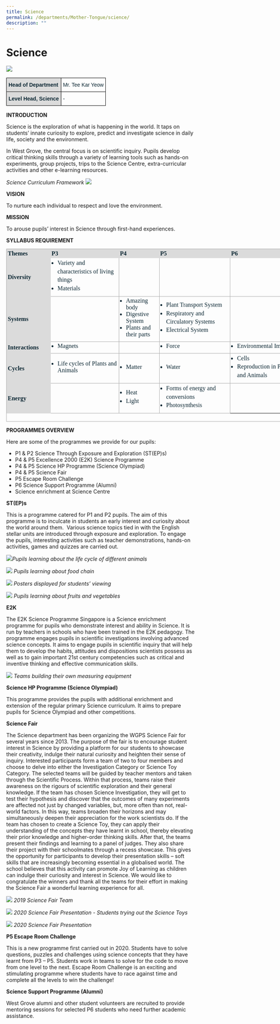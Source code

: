 ```yaml
---
title: Science
permalink: /departments/Mother-Tongue/science/
description: ""
---
```

# Science 

![](/images/Until%202022_Pictures/Science.jpg)

<style type="text/css">
.tg  {border-collapse:collapse;border-spacing:0;}
.tg td{border-color:black;border-style:solid;border-width:1px;font-family:Arial, sans-serif;font-size:14px;
  overflow:hidden;padding:10px 5px;word-break:normal;}
.tg th{border-color:black;border-style:solid;border-width:1px;font-family:Arial, sans-serif;font-size:14px;
  font-weight:normal;overflow:hidden;padding:10px 5px;word-break:normal;}
.tg .tg-s5dh{color:#0C2733;text-align:left;vertical-align:middle}
.tg .tg-ytt9{background-color:#DBDBDB;color:#0C2733;font-weight:bold;text-align:left;vertical-align:top}
</style>
<table class="tg">
<thead>
  <tr>
    <th class="tg-ytt9">Head of Department</th>
    <th class="tg-s5dh">Mr. Tee Kar Yeow<br></th>
  </tr>
</thead>
<tbody>
  <tr>
    <td class="tg-ytt9">Level Head, Science<br></td>
    <td class="tg-s5dh">-</td>
  </tr>
</tbody>
</table>


**INTRODUCTION** 

Science is the exploration of what is happening in the world. It taps on students’ innate curiosity to explore, predict and investigate science in daily life, society and the environment. 

In West Grove, the central focus is on scientific inquiry. Pupils develop critical thinking skills through a variety of learning tools such as hands-on experiments, group projects, trips to the Science Centre, extra-curricular activities and other e-learning resources.

*Science Curriculum Framework*
![](/images/Until%202022_Pictures/pic%201.png)

**VISION**

To nurture each individual to respect and love the environment. 

**MISSION** 

To arouse pupils’ interest in Science through first-hand experiences.

**SYLLABUS REQUIREMENT**

<table class="ive_eobj_center iveo_table ives_tab_simple3" style="margin: auto; outline: 0px; padding: 0px; border-collapse: collapse; clear: both; border: 1px solid rgb(170, 170, 170); color: rgb(12, 39, 51); font-family: Catamaran; font-size: 16px; font-style: normal; font-variant-ligatures: normal; font-variant-caps: normal; font-weight: 400; letter-spacing: normal; orphans: 2; text-align: left; text-transform: none; white-space: normal; widows: 2; word-spacing: 0px; -webkit-text-stroke-width: 0px; text-decoration-thickness: initial; text-decoration-style: initial; text-decoration-color: initial; width: 791px; height: 462px;"><tbody style="margin: 0px; outline: 0px; padding: 0px;"><tr style="margin: 0px; outline: 0px; padding: 0px; background-color: rgb(219, 219, 219);"><td style="margin: 0px; outline: 0px; padding: 2px; text-align: left; border: 1px solid rgb(219, 219, 219); width: 115px;"><font face="times new roman, serif" style="margin: 0px; outline: 0px; padding: 0px;"><b style="margin: 0px; outline: 0px; padding: 0px;">Themes</b></font></td><td style="margin: 0px; outline: 0px; padding: 2px; text-align: left; border: 1px solid rgb(219, 219, 219); width: 185px;"><font face="times new roman, serif" style="margin: 0px; outline: 0px; padding: 0px;"><b style="margin: 0px; outline: 0px; padding: 0px;">P3</b><br style="margin: 0px; outline: 0px; padding: 0px;"></font></td><td style="margin: 0px; outline: 0px; padding: 2px; text-align: left; border: 1px solid rgb(219, 219, 219); width: 105px;"><font face="times new roman, serif" style="margin: 0px; outline: 0px; padding: 0px;"><b style="margin: 0px; outline: 0px; padding: 0px;">P4</b><br style="margin: 0px; outline: 0px; padding: 0px;"></font></td><td style="margin: 0px; outline: 0px; padding: 2px; text-align: left; border: 1px solid rgb(219, 219, 219); width: 192px;"><font face="times new roman, serif" style="margin: 0px; outline: 0px; padding: 0px;"><b style="margin: 0px; outline: 0px; padding: 0px;">P5<br style="margin: 0px; outline: 0px; padding: 0px;"></b></font></td><td style="margin: 0px; outline: 0px; padding: 2px; text-align: left; border: 1px solid rgb(219, 219, 219); width: 193px;"><font face="times new roman, serif" style="margin: 0px; outline: 0px; padding: 0px;"><b style="margin: 0px; outline: 0px; padding: 0px;">P6</b><br style="margin: 0px; outline: 0px; padding: 0px;"></font></td></tr><tr style="margin: 0px; outline: 0px; padding: 0px;"><td style="margin: 0px; outline: 0px; padding: 2px; text-align: left; border: 1px solid rgb(219, 219, 219); width: 60px; background-color: rgb(219, 219, 219);"><font face="times new roman, serif" style="margin: 0px; outline: 0px; padding: 0px;"><b style="margin: 0px; outline: 0px; padding: 0px;">Diversity</b><br style="margin: 0px; outline: 0px; padding: 0px;"></font></td><td style="margin: 0px; outline: 0px; padding: 2px; text-align: left; border: 1px solid rgb(170, 170, 170); width: 60px;"><div style="margin: 0px; outline: 0px; padding: 0px; line-height: 22.4px; font-weight: 400; font-size: 16px; color: rgb(12, 39, 51);"><ul style="margin: 0px 0px 0.5em 1em; outline: 0px; padding: 0px;"><li style="margin: 0px; outline: 0px; padding: 0px;"><font face="times new roman, serif" style="margin: 0px; outline: 0px; padding: 0px;">Variety and characteristics of living things<br style="margin: 0px; outline: 0px; padding: 0px;"></font></li><li style="margin: 0px; outline: 0px; padding: 0px;"><font face="times new roman, serif" style="margin: 0px; outline: 0px; padding: 0px;">Materials<br style="margin: 0px; outline: 0px; padding: 0px;"></font></li></ul></div></td><td style="margin: 0px; outline: 0px; padding: 2px; text-align: left; border: 1px solid rgb(170, 170, 170); width: 60px;"><font face="times new roman, serif" style="margin: 0px; outline: 0px; padding: 0px;"><br style="margin: 0px; outline: 0px; padding: 0px;"></font></td><td style="margin: 0px; outline: 0px; padding: 2px; text-align: left; border: 1px solid rgb(170, 170, 170); width: 60px;"><font face="times new roman, serif" style="margin: 0px; outline: 0px; padding: 0px;"><br style="margin: 0px; outline: 0px; padding: 0px;"></font></td><td style="margin: 0px; outline: 0px; padding: 2px; text-align: left; border: 1px solid rgb(170, 170, 170); width: 60px;"><font face="times new roman, serif" style="margin: 0px; outline: 0px; padding: 0px;"><br style="margin: 0px; outline: 0px; padding: 0px;"></font></td></tr><tr style="margin: 0px; outline: 0px; padding: 0px;"><td style="margin: 0px; outline: 0px; padding: 2px; text-align: left; border: 1px solid rgb(219, 219, 219); width: 60px; background-color: rgb(219, 219, 219);"><font face="times new roman, serif" style="margin: 0px; outline: 0px; padding: 0px;"><b style="margin: 0px; outline: 0px; padding: 0px;">Systems<br style="margin: 0px; outline: 0px; padding: 0px;"></b></font></td><td style="margin: 0px; outline: 0px; padding: 2px; text-align: left; border: 1px solid rgb(170, 170, 170); width: 60px;"><div style="margin: 0px; outline: 0px; padding: 0px; line-height: 22.4px; font-weight: 400; font-size: 16px; color: rgb(12, 39, 51);"><div style="margin: 0px; outline: 0px; padding: 0px; line-height: 22.4px; font-weight: 400; font-size: 16px; color: rgb(12, 39, 51);"><font face="times new roman, serif" style="margin: 0px; outline: 0px; padding: 0px;"><br style="margin: 0px; outline: 0px; padding: 0px;"></font></div></div></td><td style="margin: 0px; outline: 0px; padding: 2px; text-align: center; border: 1px solid rgb(170, 170, 170); width: 60px;"><ul style="margin: 0px 0px 0.5em 1em; outline: 0px; padding: 0px; text-align: left;"><li style="margin: 0px; outline: 0px; padding: 0px;"><font face="times new roman, serif" style="margin: 0px; outline: 0px; padding: 0px;">Amazing body<br style="margin: 0px; outline: 0px; padding: 0px;"></font></li><li style="margin: 0px; outline: 0px; padding: 0px;"><font face="times new roman, serif" style="margin: 0px; outline: 0px; padding: 0px;">Digestive System<br style="margin: 0px; outline: 0px; padding: 0px;"></font></li><li style="margin: 0px; outline: 0px; padding: 0px;"><font face="times new roman, serif" style="margin: 0px; outline: 0px; padding: 0px;">Plants and their parts</font></li></ul></td><td style="margin: 0px; outline: 0px; padding: 2px; text-align: left; border: 1px solid rgb(170, 170, 170); width: 60px;"><div style="margin: 0px; outline: 0px; padding: 0px; line-height: 22.4px; font-weight: 400; font-size: 16px; color: rgb(12, 39, 51);"><ul style="margin: 0px 0px 0.5em 1em; outline: 0px; padding: 0px;"><li style="margin: 0px; outline: 0px; padding: 0px;"><font face="times new roman, serif" style="margin: 0px; outline: 0px; padding: 0px;">Plant Transport System<br style="margin: 0px; outline: 0px; padding: 0px;"></font></li><li style="margin: 0px; outline: 0px; padding: 0px;"><font face="times new roman, serif" style="margin: 0px; outline: 0px; padding: 0px;">Respiratory and Circulatory Systems<br style="margin: 0px; outline: 0px; padding: 0px;"></font></li><li style="margin: 0px; outline: 0px; padding: 0px;"><font face="times new roman, serif" style="margin: 0px; outline: 0px; padding: 0px;">Electrical System<br style="margin: 0px; outline: 0px; padding: 0px;"></font></li></ul></div></td><td style="margin: 0px; outline: 0px; padding: 2px; text-align: left; border: 1px solid rgb(170, 170, 170); width: 60px;"><font face="times new roman, serif" style="margin: 0px; outline: 0px; padding: 0px;"><br style="margin: 0px; outline: 0px; padding: 0px;"></font></td></tr><tr style="margin: 0px; outline: 0px; padding: 0px;"><td style="margin: 0px; outline: 0px; padding: 2px; text-align: left; border: 1px solid rgb(219, 219, 219); background-color: rgb(219, 219, 219);"><font face="times new roman, serif" style="margin: 0px; outline: 0px; padding: 0px;"><b style="margin: 0px; outline: 0px; padding: 0px;">Interactions</b></font></td><td style="margin: 0px; outline: 0px; padding: 2px; text-align: left; border: 1px solid rgb(170, 170, 170);"><ul style="margin: 0px 0px 0.5em 1em; outline: 0px; padding: 0px;"><li style="margin: 0px; outline: 0px; padding: 0px;"><font face="times new roman, serif" style="margin: 0px; outline: 0px; padding: 0px;">Magnets<br style="margin: 0px; outline: 0px; padding: 0px;"></font></li></ul></td><td style="margin: 0px; outline: 0px; padding: 2px; text-align: left; border: 1px solid rgb(170, 170, 170);"><font face="times new roman, serif" style="margin: 0px; outline: 0px; padding: 0px;"><br style="margin: 0px; outline: 0px; padding: 0px;"></font></td><td style="margin: 0px; outline: 0px; padding: 2px; text-align: left; border: 1px solid rgb(170, 170, 170);"><ul style="margin: 0px 0px 0.5em 1em; outline: 0px; padding: 0px;"><li style="margin: 0px; outline: 0px; padding: 0px;"><font face="times new roman, serif" style="margin: 0px; outline: 0px; padding: 0px;">Force<br style="margin: 0px; outline: 0px; padding: 0px;"></font></li></ul></td><td style="margin: 0px; outline: 0px; padding: 2px; text-align: left; border: 1px solid rgb(170, 170, 170);"><ul style="margin: 0px 0px 0.5em 1em; outline: 0px; padding: 0px;"><li style="margin: 0px; outline: 0px; padding: 0px;"><font face="times new roman, serif" style="margin: 0px; outline: 0px; padding: 0px;">Environmental Impact<br style="margin: 0px; outline: 0px; padding: 0px;"></font></li></ul></td></tr><tr style="margin: 0px; outline: 0px; padding: 0px;"><td style="margin: 0px; outline: 0px; padding: 2px; text-align: left; border: 1px solid rgb(219, 219, 219); background-color: rgb(219, 219, 219);"><font face="times new roman, serif" style="margin: 0px; outline: 0px; padding: 0px;"><b style="margin: 0px; outline: 0px; padding: 0px;">Cycles</b></font></td><td style="margin: 0px; outline: 0px; padding: 2px; text-align: left; border: 1px solid rgb(170, 170, 170);"><ul style="margin: 0px 0px 0.5em 1em; outline: 0px; padding: 0px;"><li style="margin: 0px; outline: 0px; padding: 0px;"><font face="times new roman, serif" style="margin: 0px; outline: 0px; padding: 0px;">Life cycles of Plants and Animals<br style="margin: 0px; outline: 0px; padding: 0px;"></font></li></ul></td><td style="margin: 0px; outline: 0px; padding: 2px; text-align: left; border: 1px solid rgb(170, 170, 170);"><ul style="margin: 0px 0px 0.5em 1em; outline: 0px; padding: 0px;"><li style="margin: 0px; outline: 0px; padding: 0px;"><font face="times new roman, serif" style="margin: 0px; outline: 0px; padding: 0px;">Matter&nbsp;<br style="margin: 0px; outline: 0px; padding: 0px;"></font></li></ul></td><td style="margin: 0px; outline: 0px; padding: 2px; text-align: left; border: 1px solid rgb(170, 170, 170);"><ul style="margin: 0px 0px 0.5em 1em; outline: 0px; padding: 0px;"><li style="margin: 0px; outline: 0px; padding: 0px;"><font face="times new roman, serif" style="margin: 0px; outline: 0px; padding: 0px;">Water<br style="margin: 0px; outline: 0px; padding: 0px;"></font></li></ul></td><td style="margin: 0px; outline: 0px; padding: 2px; text-align: left; border: 1px solid rgb(170, 170, 170);"><div style="margin: 0px; outline: 0px; padding: 0px; line-height: 22.4px; font-weight: 400; font-size: 16px; color: rgb(12, 39, 51);"><ul style="margin: 0px 0px 0.5em 1em; outline: 0px; padding: 0px;"><li style="margin: 0px; outline: 0px; padding: 0px;"><font face="times new roman, serif" style="margin: 0px; outline: 0px; padding: 0px;">Cells<br style="margin: 0px; outline: 0px; padding: 0px;"></font></li><li style="margin: 0px; outline: 0px; padding: 0px;"><font face="times new roman, serif" style="margin: 0px; outline: 0px; padding: 0px;">Reproduction in Plants and Animals&nbsp;<br style="margin: 0px; outline: 0px; padding: 0px;"></font></li></ul></div></td></tr><tr style="margin: 0px; outline: 0px; padding: 0px;"><td style="margin: 0px; outline: 0px; padding: 2px; text-align: left; border: 1px solid rgb(219, 219, 219); background-color: rgb(219, 219, 219);"><font face="times new roman, serif" style="margin: 0px; outline: 0px; padding: 0px;"><b style="margin: 0px; outline: 0px; padding: 0px;">Energy<br style="margin: 0px; outline: 0px; padding: 0px;"></b></font></td><td style="margin: 0px; outline: 0px; padding: 2px; text-align: left; border: 1px solid rgb(170, 170, 170);"><font face="times new roman, serif" style="margin: 0px; outline: 0px; padding: 0px;"><br style="margin: 0px; outline: 0px; padding: 0px;"></font></td><td style="margin: 0px; outline: 0px; padding: 2px; text-align: left; border: 1px solid rgb(170, 170, 170);"><div style="margin: 0px; outline: 0px; padding: 0px; line-height: 22.4px; font-weight: 400; font-size: 16px; color: rgb(12, 39, 51);"><ul style="margin: 0px 0px 0.5em 1em; outline: 0px; padding: 0px;"><li style="margin: 0px; outline: 0px; padding: 0px;"><font face="times new roman, serif" style="margin: 0px; outline: 0px; padding: 0px;">Heat<br style="margin: 0px; outline: 0px; padding: 0px;"></font></li><li style="margin: 0px; outline: 0px; padding: 0px;"><font face="times new roman, serif" style="margin: 0px; outline: 0px; padding: 0px;">Light&nbsp;<br style="margin: 0px; outline: 0px; padding: 0px;"></font></li></ul></div></td><td style="margin: 0px; outline: 0px; padding: 2px; text-align: left; border: 1px solid rgb(170, 170, 170);"><div style="margin: 0px; outline: 0px; padding: 0px; line-height: 22.4px; font-weight: 400; font-size: 16px; color: rgb(12, 39, 51);"><ul style="margin: 0px 0px 0.5em 1em; outline: 0px; padding: 0px;"><li style="margin: 0px; outline: 0px; padding: 0px;"><font face="times new roman, serif" style="margin: 0px; outline: 0px; padding: 0px;">Forms of energy and conversions<br style="margin: 0px; outline: 0px; padding: 0px;"></font></li><li style="margin: 0px; outline: 0px; padding: 0px;"><font face="times new roman, serif" style="margin: 0px; outline: 0px; padding: 0px;">Photosynthesis</font></li></ul></div></td></tr></tbody></table>

**PROGRAMMES OVERVIEW**   

  

Here are some of the programmes we provide for our pupils:     

*   P1 & P2 Science Through Exposure and Exploration (ST(EP)s)      
*   P4 & P5 Excellence 2000 (E2K) Science Programme     
*   P4 & P5 Science HP Programme (Science Olympiad)    
*   P4 & P5 Science Fair
*   P5 Escape Room Challenge
*   P6 Science Support Programme (Alumni)     
*   Science enrichment at Science Centre

**ST(EP)s**   

This is a programme catered for P1 and P2 pupils. The aim of this programme is to inculcate in students an early interest and curiosity about the world around them.  Various science topics tied in with the English stellar units are introduced through exposure and exploration. To engage the pupils, interesting activities such as teacher demonstrations, hands-on activities, games and quizzes are carried out.

![](/images/Until%202022_Pictures/Picture%20-%20Science.png)*Pupils learning about the life cycle of different animals*

![](/images/Until%202022_Pictures/pic%202.png)
*Pupils learning about food chain* 

![](/images/Until%202022_Pictures/pic%203.png)
*Posters displayed for students’ viewing*

![](/images/Until%202022_Pictures/pic%204.png)
*Pupils learning about fruits and vegetables*

**E2K**

The E2K Science Programme Singapore is a Science enrichment programme for pupils who demonstrate interest and ability in Science. It is run by teachers in schools who have been trained in the E2K pedagogy. The programme engages pupils in scientific investigations involving advanced science concepts. It aims to engage pupils in scientific inquiry that will help them to develop the habits, attitudes and dispositions scientists possess as well as to gain important 21st century competencies such as critical and inventive thinking and effective communication skills.

![](/images/Until%202022_Pictures/pic%205.png)
*Teams building their own measuring equipment*

**Science HP Programme (Science Olympiad)**   

This programme provides the pupils with additional enrichment and extension of the regular primary Science curriculum. It aims to prepare pupils for Science Olympiad and other competitions.   

**Science Fair**   

The Science department has been organizing the WGPS Science Fair for several years since 2013. The purpose of the fair is to encourage student interest in Science by providing a platform for our students to showcase their creativity, indulge their natural curiosity and heighten their sense of inquiry. Interested participants form a team of two to four members and choose to delve into either the Investigation Category or Science Toy Category. The selected teams will be guided by teacher mentors and taken through the Scientific Process. Within that process, teams raise their awareness on the rigours of scientific exploration and their general knowledge. If the team has chosen Science Investigation, they will get to test their hypothesis and discover that the outcomes of many experiments are affected not just by changed variables, but, more often than not, real-world factors. In this way, teams broaden their horizons and may simultaneously deepen their appreciation for the work scientists do. If the team has chosen to create a Science Toy, they can apply their understanding of the concepts they have learnt in school, thereby elevating their prior knowledge and higher-order thinking skills. After that, the teams present their findings and learning to a panel of judges. They also share their project with their schoolmates through a recess showcase. This gives the opportunity for participants to develop their presentation skills – soft skills that are increasingly becoming essential in a globalised world. The school believes that this activity can promote Joy of Learning as children can indulge their curiosity and interest in Science. We would like to congratulate the winners and thank all the teams for their effort in making the Science Fair a wonderful learning experience for all.

![](/images/Until%202022_Pictures/pic%206.png)
*2019 Science Fair Team*

![](/images/Until%202022_Pictures/pic%207.png)
*2020 Science Fair Presentation - Students trying out the Science Toys*

![](/images/Until%202022_Pictures/pic%208.png)
*2020 Science Fair Presentation*

**P5 Escape Room Challenge**

 

This is a new programme first carried out in 2020. Students have to solve questions, puzzles and challenges using science concepts that they have learnt from P3 – P5. Students work in teams to solve for the code to move from one level to the next. Escape Room Challenge is an exciting and stimulating programme where students have to race against time and complete all the levels to win the challenge!

 

**Science Support Programme (Alumni)**

 

West Grove alumni and other student volunteers are recruited to provide mentoring sessions for selected P6 students who need further academic assistance.